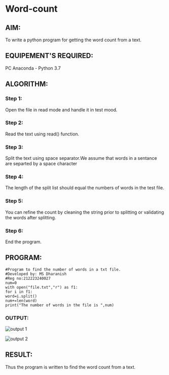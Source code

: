 # Word-count
## AIM:
To write a python program for getting the word count from a text.
## EQUIPEMENT'S REQUIRED: 
PC
Anaconda - Python 3.7
## ALGORITHM: 
### Step 1:
Open the file in read mode and handle it in test mood.

### Step 2: 
Read the text using read() function.

 
### Step 3:
Split the text using space separator.We assume that words in a sentance are separted by a space
character

### Step 4:
The length of the split list should equal the numbers of words in the test file.


### Step 5:
You can refine the count by cleaning the string prior to splitting or validating the words after
splitting.

### Step 6: 
End the program.

## PROGRAM:
```
#Program to find the number of words in a txt file.
#Developed by: MS Dharanish
#Reg no:212223240027
num=0
with open("file.txt","r") as f1:
for i in f1:
word=i.split()
num+=len(word)
print("The number of words in the file is ",num)
```

### OUTPUT:
![output 1](https://github.com/MSDharanish-23011819/Word-count/assets/147139454/660a0838-53fc-4ac9-87a3-2de2a5c44714)

![output 2](https://github.com/MSDharanish-23011819/Word-count/assets/147139454/778d65e9-c7f5-4486-9b90-66143c21ed29)


## RESULT:
Thus the program is written to find the word count from a text.
